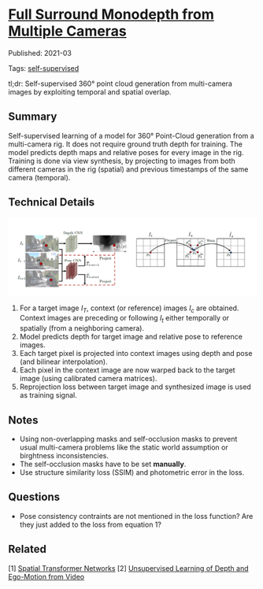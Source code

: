



# [Full Surround Monodepth from Multiple Cameras](https://arxiv.org/abs/2104.00152)


Published: 2021-03

Tags: [self-supervised](../tags/selfsupervised.md)

tl;dr: Self-supervised 360° point cloud generation from multi-camera images by exploiting temporal and spatial overlap.
## Summary
Self-supervised learning of a model for 360° Point-Cloud generation from a multi-camera rig. It does not require ground truth depth for training. The model predicts depth maps and relative poses for every image in the rig. Training is done via view synthesis, by projecting to images from both different cameras in the rig (spatial) and previous timestamps of the same camera (temporal).

## Technical Details

<img src="../images/fsm1.PNG" alt="image warping process" width="750"/>

1. For a target image $I_T$, context (or reference) images $I_c$ are obtained. Context images are preceding or following $I_t$ either temporally or spatially (from a neighboring camera). 
2. Model predicts depth for target image and relative pose to reference images. 
3. Each target pixel is projected into context images using depth and pose (and bilinear interpolation).
4. Each pixel in the context image are now warped back to the target image (using calibrated camera matrices).
5. Reprojection loss between target image and synthesized image is used as training signal.

## Notes
- Using non-overlapping masks and self-occlusion masks to prevent usual multi-camera problems like the static world assumption or birghtness inconsistencies. 
- The self-occlusion masks have to be set **manually**.
- Use structure similarity loss (SSIM) and photometric error in the loss.

## Questions
- Pose consistency contraints are not mentioned in the loss function? Are they just added to the loss from equation 1?

## Related
[1] [Spatial Transformer Networks](https://arxiv.org/abs/1506.02025)
[2] [Unsupervised Learning of Depth and Ego-Motion from Video](https://arxiv.org/abs/1704.07813)